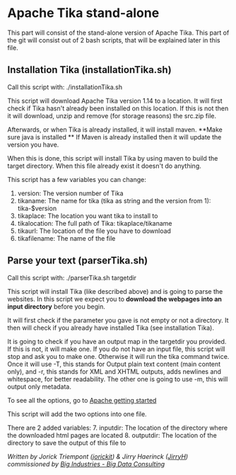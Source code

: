 # Apache Tika stand-alone

This part will consist of the stand-alone version of Apache Tika.
This part of the git will consist out of 2 bash scripts, that will be explained later in this file.

## Installation Tika (installationTika.sh)

Call this script with: ./installationTika.sh

This script will download Apache Tika version 1.14 to a location.
It will first check if Tika hasn't already been installed on this location.
If this is not then it will download, unzip and remove (for storage reasons) the src.zip file.

Afterwards, or when Tika is already installed, it will install maven.  **Make sure java is installed ** 
If Maven is already installed then it will update the version you have.

When this is done, this script will install Tika by using maven to build the target directory.
When this file already exist it doesn't do anything.


This script has a few variables you can change:
1. version: The version number of Tika
2. tikaname: The name for tika (tika as string and the version from 1): tika-$version
3. tikaplace: The location you want tika to install to
4. tikalocation: The full path of Tika: tikaplace/tikaname
5. tikaurl: The location of the file you have to download
6. tikafilename: The name of the file


## Parse your text (parserTika.sh)

Call this script with: ./parserTika.sh targetdir 

This script will install Tika (like described above) and is going to parse the websites. In this script we expect you to **download the webpages into an input directory** before you begin.

It will first check if the parameter you gave is not empty or not a directory.
It then will check if you already have installed Tika (see installation Tika).

It is going to check if you have an output map in the targetdir you provided. If this is not, it will make one.
If you do not have an input file, this script will stop and ask you to make one.
Otherwise it will run the tika command twice. Once it will use -T, this stands for  Output plain text content (main content only), and -r, this stands for XML and XHTML outputs, adds newlines and whitespace, for better readability.
The other one is going to use -m, this will output only metadata.

To see all the options, go to [Apache getting started](https://tika.apache.org/1.5/gettingstarted.html)

This script will add the two options into one file.

There are 2 added variables:
7. inputdir: The location of the directory where the downloaded html pages are located
8. outputdir: The location of the directory to save the output of this file to


*Written by Jorick Triempont ([jorickjt](https://github.com/jorickjt )) & Jirry Haerinck ([JirryH](https://github.com/jirryh )) commissioned by [Big Industries - Big Data Consulting](http://www.bigindustries.be/)*

